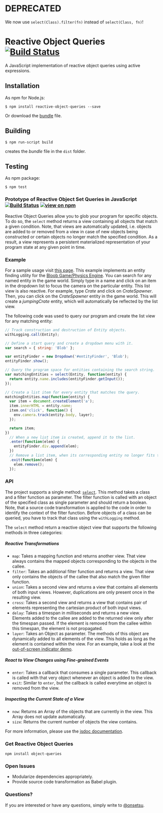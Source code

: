 # DEPRECATED
We now use `select(Class).filter(fn)` instead of `select(Class, fn)`!

# Reactive Object Queries[![Build Status](https://travis-ci.org/active-expressions/reactive-object-queries.svg?branch=master)](https://travis-ci.org/active-expressions/reactive-object-queries)
A JavaScript implementation of reactive object queries using active expressions.

## Installation

As npm for Node.js:

```
$ npm install reactive-object-queries --save
```

Or download the [bundle](https://raw.githubusercontent.com/active-expressions/active-expressions/master/dist/reactive-object-queries.js) file.

## Building

```
$ npm run-script build
```

creates the *bundle* file in the `dist` folder.

## Testing

As npm package:

```
$ npm test
```

### Prototype of Reactive Object Set Queries in JavaScript [![Build Status](https://travis-ci.org/onsetsu/active-collection-prototype.svg?branch=master)](https://travis-ci.org/onsetsu/active-collection-prototype) [![view on npm](http://img.shields.io/npm/v/object-queries.svg)](https://www.npmjs.org/package/object-queries)
Reactive Object Queries allow you to glob your program for specific objects. To do so, the `select` method returns a view containing all objects that match a given condition.
Note, that views are automatically updated, i.e. objects are added to or removed from a view in case of new objects being constructed or certain objects no longer match the specified condition.
As a result, a view represents a persistent materialized representation of your program state at any given point in time.

### Example
For a sample usage visit [this page](http://onsetsu.github.io/active-collection-prototype/bloob.html). This example implements an entity finding utility for the [Bloob Game/Physics Engine](https://github.com/onsetsu/bloob). You can search for any named entity in the game world. Simply type in a name and click on an item in the dropdown list to focus the camera on the particular entity. This list view is also reactive. For example, type *Crate* and click on *CrateSpawner*. Then, you can click on the *CrateSpawner* entity in the game world. This will create a *jumpingCrate* entity, which will automatically be reflected by the list view.

The following code was used to query our program and create the list view for any matching entity:

```javascript
// Track construction and destruction of Entity objects.
withLogging.call(Entity);

// Define a start query and create a dropdown menu with it.
var search = { string: 'Blob' };

var entityFinder = new Dropdown('#entityFinder', 'Blob');
entityFinder.show();

// Query the program space for entities containing the search string.
var matchingEntities = select(Entity, function(entity) {
  return entity.name.includes(entityFinder.getInput());
});

// Create a list item for every entity that matches the query.
matchingEntities.map(function(entity) {
  var item = document.createElement('a');
  item.innerHTML = entity.name;
  item.on('click', function() {
    env.camera.track(entity.body, layer);
  });

  return item;
})
  // When a new list item is created, append it to the list.
  .enter(function(elem) {
    entityFinder.div.append(elem);
  })
  // Remove a list item, when its corresponding entity no longer fits the condition.
  .exit(function(elem) {
    elem.remove();
  });
```

### API
The project supports a single method: [`select`](https://onsetsu.github.io/active-collection-prototype/docs/global.html#select). This method takes a class and a filter function as parameter. The filter function is called with an object of the specified class as single parameter and should return a boolean. Note, that a source code transformation is applied to the code in order to identify the context of the filter function. Before objects of a class can be queried, you have to track that class using the `withLogging` method.

The `select` method return a reactive object view that supports the following methods in three categories:

##### Reactive Transformations
* `map`: Takes a mapping function and returns another view. That view always contains the mapped objects corresponding to the objects in the callee.
* `filter`: Takes an additional filter function and returns a view. That view only contains the objects of the callee that also match the given filter function.
* `union`: Takes a second view and returns a view that contains all elements of both input views. However, duplications are only present once in the resulting view.
* `cross`: Takes a second view and returns a view that contains pair of elements representing the cartesian product of both input views.
* `delay`: Takes a timespan in milliseconds and returns a new view. Elements added to the callee are added to the returned view only after the timespan passed. If the element is removed from the callee within this timespan, the element is not propagated.
* `layer`: Takes an Object as parameter. The methods of this object are dynamically added to all elements of the view. This holds as long as the element is contained within the view. For an example, take a look at the [out-of-screen indicator demo](https://onsetsu.github.io/active-collection-prototype/outofscreenrendering.html).

##### React to View Changes using Fine-grained Events
* `enter`: Takes a callback that consumes a single parameter. This callback is called with that very object whenever an object is added to the view.
* `exit`: Similar to `enter`, but the callback is called everytime an object is removed from the view.

##### Inspecting the Current State of a View
* `now`: Returns an Array of the objects that are currently in the view. This Array does not update automatically.
* `size`: Returns the current number of objects the view contains.

For more information, please use the [jsdoc documentation](https://onsetsu.github.io/active-collection-prototype/docs/index.html).

### Get Reactive Object Queries

```
npm install object-queries
```

### Open Issues
* Modularize dependencies appropriately.
* Provide source code transformation as Babel plugin.

### Questions?
If you are interested or have any questions, simply write to [@onsetsu](https://github.com/onsetsu).
